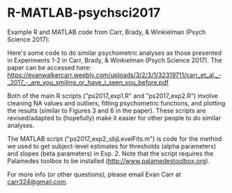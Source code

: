 # R-MATLAB-psychsci2017
Example R and MATLAB code from Carr, Brady, &amp; Winkielman (Psych Science 2017):

Here's some code to do similar psychometric analyses as those presented in Experiments 1-2 in Carr, Brady, & Winkielman (Psych Science 2017).  The paper can be accessed here:  https://evanwalkercarr.weebly.com/uploads/3/2/3/1/32319711/carr_et_al._-_2017_-_are_you_smiling_or_have_i_seen_you_before.pdf

Both of the main R scripts ("ps2017_exp1.R" and "ps2017_exp2.R") involve cleaning NA values and outliers, fitting psychometric functions, and plotting the results (similar to Figures 3 and 6 in the paper).  These scripts are revised/adapted to (hopefully) make it easier for other people to do similar analyses.

The MATLAB script ("ps2017_exp2_sbjLevelFits.m") is code for the method we used to get subject-level estimates for thresholds (alpha parameters) and slopes (beta parameters) in Exp. 2.  Note that the script requires the Palamedes toolbox to be installed (http://www.palamedestoolbox.org).

For more info (or other questions), please email Evan Carr at carr324@gmail.com.

